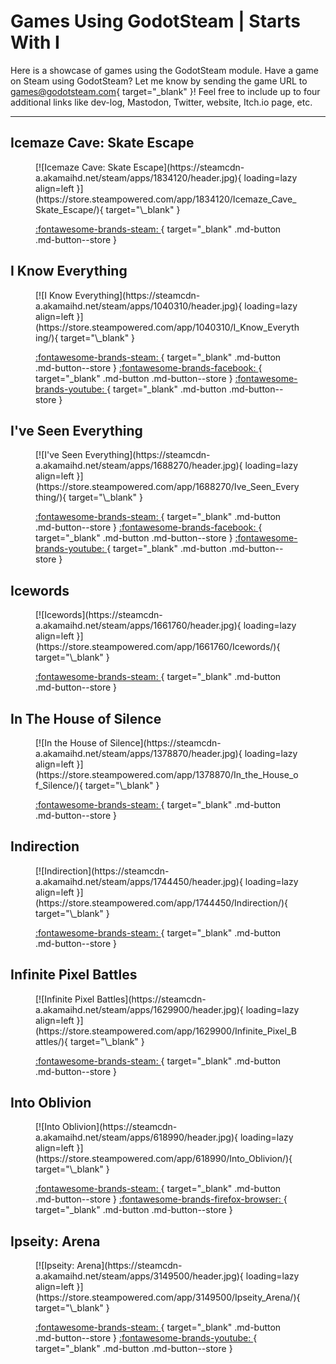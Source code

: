 # Games Using GodotSteam | Starts With I

Here is a showcase of games using the GodotSteam module. Have a game on Steam using GodotSteam? Let me know by sending the game URL to [games@godotsteam.com](mailto:games@godotsteam.com){ target="\_blank" }!  Feel free to include up to four additional links like dev-log, Mastodon, Twitter, website, Itch.io page, etc.

---

<div id="games" markdown>

## Icemaze Cave: Skate Escape
<figure class="game" markdown>
[![Icemaze Cave: Skate Escape](https://steamcdn-a.akamaihd.net/steam/apps/1834120/header.jpg){ loading=lazy align=left }](https://store.steampowered.com/app/1834120/Icemaze_Cave_Skate_Escape/){ target="\_blank" }

[ :fontawesome-brands-steam: ](https://store.steampowered.com/app/1834120/Icemaze_Cave_Skate_Escape/){ target="\_blank" .md-button .md-button--store }
</figure>

## I Know Everything
<figure class="game" markdown>
[![I Know Everything](https://steamcdn-a.akamaihd.net/steam/apps/1040310/header.jpg){ loading=lazy align=left }](https://store.steampowered.com/app/1040310/I_Know_Everything/){ target="\_blank" }

[ :fontawesome-brands-steam: ](https://store.steampowered.com/app/1040310/I_Know_Everything/){ target="\_blank" .md-button .md-button--store }
[ :fontawesome-brands-facebook: ](https://www.facebook.com/nlbproject/){ target="\_blank" .md-button .md-button--store }
[ :fontawesome-brands-youtube: ](https://www.youtube.com/nlbproject/){ target="\_blank" .md-button .md-button--store }
</figure>

## I've Seen Everything
<figure class="game" markdown>
[![I've Seen Everything](https://steamcdn-a.akamaihd.net/steam/apps/1688270/header.jpg){ loading=lazy align=left }](https://store.steampowered.com/app/1688270/Ive_Seen_Everything/){ target="\_blank" }

[ :fontawesome-brands-steam: ](https://store.steampowered.com/app/1688270/Ive_Seen_Everything/){ target="\_blank" .md-button .md-button--store }
[ :fontawesome-brands-facebook: ](https://www.facebook.com/nlbproject/){ target="\_blank" .md-button .md-button--store }
[ :fontawesome-brands-youtube: ](https://www.youtube.com/nlbproject/){ target="\_blank" .md-button .md-button--store }
</figure>

## Icewords
<figure class="game" markdown>
[![Icewords](https://steamcdn-a.akamaihd.net/steam/apps/1661760/header.jpg){ loading=lazy align=left }](https://store.steampowered.com/app/1661760/Icewords/){ target="\_blank" }

[ :fontawesome-brands-steam: ](https://store.steampowered.com/app/1661760/Icewords/){ target="\_blank" .md-button .md-button--store }
</figure>

## In The House of Silence
<figure class="game" markdown>
[![In the House of Silence](https://steamcdn-a.akamaihd.net/steam/apps/1378870/header.jpg){ loading=lazy align=left }](https://store.steampowered.com/app/1378870/In_the_House_of_Silence/){ target="\_blank" }

[ :fontawesome-brands-steam: ](https://store.steampowered.com/app/1378870/In_the_House_of_Silence/){ target="\_blank" .md-button .md-button--store }
</figure>

## Indirection
<figure class="game" markdown>
[![Indirection](https://steamcdn-a.akamaihd.net/steam/apps/1744450/header.jpg){ loading=lazy align=left }](https://store.steampowered.com/app/1744450/Indirection/){ target="\_blank" }

[ :fontawesome-brands-steam: ](https://store.steampowered.com/app/1744450/Indirection/){ target="\_blank" .md-button .md-button--store }
</figure>

## Infinite Pixel Battles
<figure class="game" markdown>
[![Infinite Pixel Battles](https://steamcdn-a.akamaihd.net/steam/apps/1629900/header.jpg){ loading=lazy align=left }](https://store.steampowered.com/app/1629900/Infinite_Pixel_Battles/){ target="\_blank" }

[ :fontawesome-brands-steam: ](https://store.steampowered.com/app/1629900/Infinite_Pixel_Battles/){ target="\_blank" .md-button .md-button--store }
</figure>

## Into Oblivion
<figure class="game" markdown>
[![Into Oblivion](https://steamcdn-a.akamaihd.net/steam/apps/618990/header.jpg){ loading=lazy align=left }](https://store.steampowered.com/app/618990/Into_Oblivion/){ target="\_blank" }

[ :fontawesome-brands-steam: ](https://store.steampowered.com/app/618990/Into_Oblivion/){ target="\_blank" .md-button .md-button--store }
[ :fontawesome-brands-firefox-browser: ](https://coaguco.com/games/into){ target="\_blank" .md-button .md-button--store }
</figure>

## Ipseity: Arena
<figure class="game" markdown>
[![Ipseity: Arena](https://steamcdn-a.akamaihd.net/steam/apps/3149500/header.jpg){ loading=lazy align=left }](https://store.steampowered.com/app/3149500/Ipseity_Arena/){ target="\_blank" }

[ :fontawesome-brands-steam: ](https://store.steampowered.com/app/3149500/Ipseity_Arena/){ target="\_blank" .md-button .md-button--store }
[ :fontawesome-brands-youtube: ](https://www.youtube.com/@movebert){ target="\_blank" .md-button .md-button--store }
</figure>

</div>